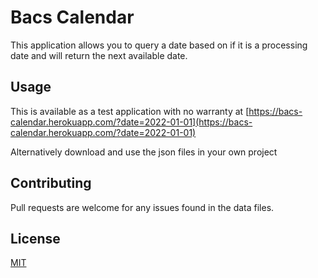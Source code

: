 # Bacs Calendar

This application allows you to query a date based on if it is a processing date and will return the next available date.

## Usage

This is available as a test application with no warranty at [https://bacs-calendar.herokuapp.com/?date=2022-01-01](https://bacs-calendar.herokuapp.com/?date=2022-01-01)

Alternatively download and use the json files in your own project

## Contributing
Pull requests are welcome for any issues found in the data files.

## License
[MIT](https://choosealicense.com/licenses/mit/)
